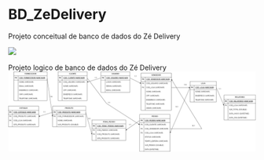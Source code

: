 # BD_ZeDelivery
Projeto conceitual de banco de dados do Zé Delivery

<img src="https://github.com/ThiagoXavierCP/BD_ZeDelivery/blob/main/ZéDelivery.drawio.png"/>


Projeto logico de banco de dados do Zé Delivery
<img src="https://github.com/ThiagoXavierCP/BD_ZeDelivery/blob/main/zedeliverylogico.drawio.png"/>
